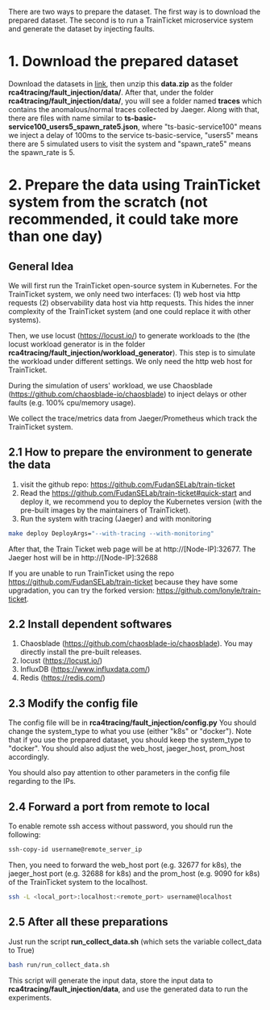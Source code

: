 There are two ways to prepare the dataset. The first way is to download the prepared dataset. The second is to run a TrainTicket microservice system and generate the dataset by injecting faults.

# 1. Download the prepared dataset
Download the datasets in [link](https://1drv.ms/u/s!AuhX-fJM-sJvhHJOWRy9IOK1sDbv?e=zqutJo), then unzip this **data.zip** as the folder **rca4tracing/fault_injection/data/**. After that, under the folder **rca4tracing/fault_injection/data/**, you will see a folder named **traces** which contains the anomalous/normal traces collected by Jaeger. Along with that, there are files with name similar to **ts-basic-service100_users5_spawn_rate5.json**, where "ts-basic-service100" means we inject a delay of 100ms to the service ts-basic-service, "users5" means there are 5 simulated users to visit the system and "spawn_rate5" means the spawn_rate is 5. 

# 2. Prepare the data using TrainTicket system from the scratch (not recommended, it could take more than one day)
## General Idea
We will first run the TrainTicket open-source system in Kubernetes. For the TrainTicket system, we only need two interfaces: (1) web host via http requests (2) observability data host via http requests. This hides the inner complexity of the TrainTicket system (and one could replace it with other systems).

Then, we use locust (https://locust.io/) to generate workloads to the (the locust workload generator is in the folder **rca4tracing/fault_injection/workload_generator**). This step is to simulate the workload under different settings. We only need the http web host for TrainTicket. 

During the simulation of users' workload, we use Chaosblade (https://github.com/chaosblade-io/chaosblade) to inject delays or other faults (e.g. 100% cpu/memory usage).

We collect the trace/metrics data from Jaeger/Prometheus which track the TrainTicket system.

## 2.1 How to prepare the environment to generate the data
1. visit the github repo: https://github.com/FudanSELab/train-ticket
2. Read the https://github.com/FudanSELab/train-ticket#quick-start and deploy it, we recommend you to deploy the Kubernetes version (with the pre-built images by the maintainers of TrainTicket).
3. Run the system with tracing (Jaeger) and with monitoring
```bash
make deploy DeployArgs="--with-tracing --with-monitoring"
```

After that, the Train Ticket web page will be at http://[Node-IP]:32677. The Jaeger host will be in http://[Node-IP]:32688

If you are unable to run TrainTicket using the repo https://github.com/FudanSELab/train-ticket because they have some upgradation, you can try the forked version: https://github.com/lonyle/train-ticket.

## 2.2 Install dependent softwares
1. Chaosblade (https://github.com/chaosblade-io/chaosblade). You may directly install the pre-built releases.
2. locust (https://locust.io/)
3. InfluxDB (https://www.influxdata.com/)
4. Redis (https://redis.com/)

## 2.3 Modify the config file 
The config file will be in **rca4tracing/fault_injection/config.py**
You should change the system_type to what you use (either "k8s" or "docker"). Note that if you use the prepared dataset, you should keep the system_type to "docker".
You should also adjust the web_host, jaeger_host, prom_host accordingly.

You should also pay attention to other parameters in the config file regarding to the IPs.


## 2.4 Forward a port from remote to local
To enable remote ssh access without password, you should run the following:
```bash
ssh-copy-id username@remote_server_ip
```
Then, you need to forward the web_host port (e.g. 32677 for k8s), the jaeger_host port (e.g. 32688 for k8s) and the prom_host (e.g. 9090 for k8s) of the TrainTicket system to the localhost.
```bash
ssh -L <local_port>:localhost:<remote_port> username@localhost
```


## 2.5 After all these preparations
Just run the script **run_collect_data.sh** (which sets the variable collect_data to True)
```bash
bash run/run_collect_data.sh
```
This script will generate the input data, store the input data to **rca4tracing/fault_injection/data**, and use the generated data to run the experiments.
